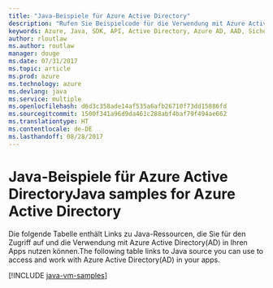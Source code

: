 ```yaml
---
title: "Java-Beispiele für Azure Active Directory"
description: "Rufen Sie Beispielcode für die Verwendung mit Azure Active Directory aus Ihren Java-Apps ab."
keywords: Azure, Java, SDK, API, Active Directory, Azure AD, AAD, Sicherheit, anmelden, Authentifizierung, SSO, SAML
author: rloutlaw
ms.author: routlaw
manager: douge
ms.date: 07/31/2017
ms.topic: article
ms.prod: azure
ms.technology: azure
ms.devlang: java
ms.service: multiple
ms.openlocfilehash: d6d3c358ade14af535a6afb26710f73dd15886fd
ms.sourcegitcommit: 1500f341a96d9da461c288abf4baf79f494ae662
ms.translationtype: HT
ms.contentlocale: de-DE
ms.lasthandoff: 08/28/2017
---
```

# <a name="java-samples-for-azure-active-directory"></a><span data-ttu-id="afe71-104">Java-Beispiele für Azure Active Directory</span><span class="sxs-lookup"><span data-stu-id="afe71-104">Java samples for Azure Active Directory</span></span>

<span data-ttu-id="afe71-105">Die folgende Tabelle enthält Links zu Java-Ressourcen, die Sie für den Zugriff auf und die Verwendung mit Azure Active Directory(AD) in Ihren Apps nutzen können.</span><span class="sxs-lookup"><span data-stu-id="afe71-105">The following table links to Java source you can use to access and work with Azure Active Directory(AD) in your apps.</span></span>

[!INCLUDE [java-vm-samples](includes/java-aad-samples.md)]